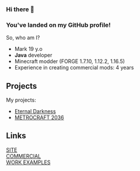 ### Hi there 👋
### You've landed on my GitHub profile!


So, who am I?
* Mark 19 y.o
* **Java** developer
* Minecraft modder (FORGE 1.7.10, 1.12.2, 1.16.5)
* Experience in creating commercial mods: 4 years

## Projects 
My projects:
* [Eternal Darkness](https://vk.com/eternaldarknessmc)
* [METROCRAFT 2036](http://metrocraft36.com/)
## Links
[SITE](https://thelivan.ru/) <br>
[COMMERCIAL](https://github.com/TheLivan/THELIVAN-COMMERCIAL) <br>
[WORK EXAMPLES](https://github.com/TheLivan/THELIVAN-COMMERCIAL#%D0%BF%D1%80%D0%B8%D0%BC%D0%B5%D1%80%D1%8B-%D1%80%D0%B0%D0%B1%D0%BE%D1%82)

